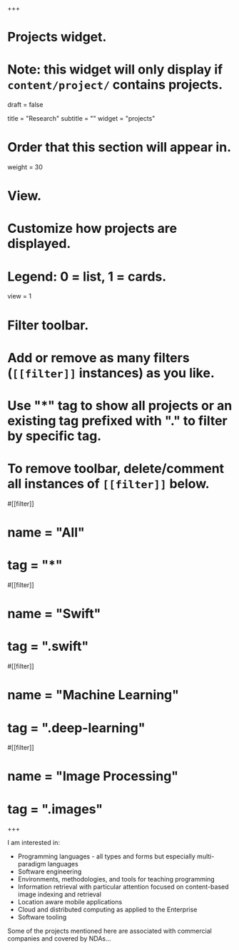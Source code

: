 +++
# Projects widget.
# Note: this widget will only display if `content/project/` contains projects.

draft = false

title = "Research"
subtitle = ""
widget = "projects"

# Order that this section will appear in.
weight = 30

# View.
# Customize how projects are displayed.
# Legend: 0 = list, 1 = cards.
view = 1

# Filter toolbar.
# Add or remove as many filters (`[[filter]]` instances) as you like.
# Use "*" tag to show all projects or an existing tag prefixed with "." to filter by specific tag.
# To remove toolbar, delete/comment all instances of `[[filter]]` below.
#[[filter]]
#  name = "All"
#  tag = "*"
 
#[[filter]]
#	name = "Swift"
#	tag = ".swift"
 
#[[filter]]
#  name = "Machine Learning"
#  tag = ".deep-learning"

#[[filter]]
#  name = "Image Processing"
#  tag = ".images"

+++

I am interested in:

- Programming languages - all types and forms but especially multi-paradigm languages
- Software engineering
- Environments, methodologies, and tools for teaching programming
- Information retrieval with particular attention focused on content-based image indexing and retrieval
- Location aware mobile applications
- Cloud and distributed computing as applied to the Enterprise
- Software tooling

Some of the projects mentioned here are associated with commercial companies and covered by NDAs...